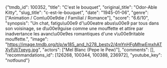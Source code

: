 {"tmdb_id": 100352, "title": "C'est le bouquet", "original_title": "Odor-Able Kitty", "slug_title": "c-est-le-bouquet", "date": "1945-01-06", "genre": ["Animation / Com\u00e9die / Familial / Romance"], "score": "6.6/10", "synopsis": "Un chat, fatigu\u00e9 d'\u00eatre abus\u00e9 par tous dans son voisinage, se d\u00e9guise comme une mouffette et attire par inadvertance les avanc\u00e9es romantiques d'une v\u00e9ritable mouffette.", "image": "https://image.tmdb.org/t/p/w185_and_h278_bestv2/4mYnHFgMhwEmxhATXyPJtiTxeyg.jpg", "actors": ["Mel Blanc (Pepe le Pew)"], "comments": [], "recommandations_id": [126268, 100344, 100388, 236972], "youtube_key": "notfound"}